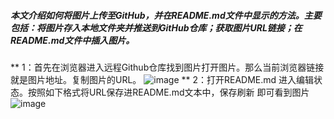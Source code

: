 ##### 本文介绍如何将图片上传至GitHub，并在README.md文件中显示的方法。主要包括：将图片存入本地文件夹并推送到GitHub仓库；获取图片URL链接；在README.md文件中插入图片。

** 1：首先在浏览器进入远程Github仓库找到图片打开图片。那么当前浏览器链接就是图片地址。复制图片的URL。
![image](https://github.com/user-attachments/assets/a28f40cd-9e1a-4877-9dcb-64ca73a8e8d3)
** 2：打开README.md 进入编辑状态。按照如下格式将URL保存进README.md文本中，保存刷新 即可看到图片
![image](https://github.com/user-attachments/assets/3d3b74b3-2367-46f5-9d92-498b3c9e18c2)
